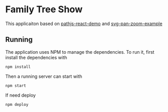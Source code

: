 Family Tree Show
=========================

This applicaiton based on [pathjs-react-demo](https://github.com/andreaferretti/paths-js-react-demo) and [svg-pan-zoom-example](https://github.com/chrvadala/react-svg-pan-zoom/tree/master/examples/1-basic)

Running
-------

The application uses NPM to manage the dependencies. To run it, first install the dependencies with

    npm install

Then a running server can start with

    npm start

If need deploy

    npm deploy



